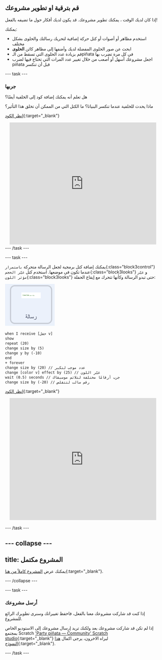 ## قم بترقية او تطوير مشروعك

إذا كان لديك الوقت ، يمكنك تطوير مشروعك. قد يكون لديك أفكار حول ما تضيفه بالفعل!

يمكنك:

+ استخدم مظاهر أو أصوات أو كتل حركة إضافية لتحريك رسالتك والحلوى بشكل مختلف
+ ابحث عن صور الحلوى المفضلة لديك وأضفها إلى مظاهر كائن **الحلوى**
+ قم بزيادة عدد الحلوى التي تسقط من الـpiñata في كل مرة تضرب بها
+ اجعل مشروعك أسهل أو أصعب من خلال تغيير عدد المرات التي تحتاج فيها لضرب piñata قبل أن تنكسر

--- task ---
### جربها
<div style="display: flex; flex-wrap: wrap">
<div style="flex-basis: 175px; flex-grow: 1">  
هل تعلم أنه يمكنك إضافة كود إلى الخلفية أيضًا؟

ماذا يحدث للخلفية عندما تنكسر البنياتا؟ ما الكتل التي من الممكن أن تخلق هذا التأثير؟ 

[انظر الكود](https://scratch.mit.edu/projects/689959701/){:target="_blank"}

</div>
<div class="scratch-preview" style="margin-left: 15px;">
  <iframe allowtransparency="true" width="485" height="402" src="https://scratch.mit.edu/projects/embed/689959701/?autostart=false" frameborder="0"></iframe>
</div>
</div>
--- /task ---

--- task ---

يمكنك إضافة كتل برمجية لجعل الرسالة متحركة `باستمرار`{:class="block3control"} عندما تكون في موضعها. استخدم كتل `غيّر الحجم`{:class="block3looks"} و `غيّر مؤثر اللون`{:class="block3looks"} حتى تبدو الرسالة وكأنها تتحرك مع إيقاع الحفلة:

![كائن الرسالة.](images/message-sprite.png)

```blocks3
when I receive [حفل v]
show
repeat (20)
change size by (5)
change y by (-10)
end
+ forever
change size by (20) // عدد موجب لتكبر
change [color v] effect by (25) // غيّر اللون
wait (0.5) seconds // جرب أرقامًا مختلفة لتلائم موسيقاك
change size by (-20) // رقم سالب لتتقلص
```

[انظر الكود](https://scratch.mit.edu/projects/689961649/){:target="_blank"}

<div class="scratch-preview" style="margin-left: 15px;">
  <iframe allowtransparency="true" width="485" height="402" src="https://scratch.mit.edu/projects/embed/689961649/?autostart=false" frameborder="0"></iframe>
</div>

--- /task ---

--- collapse ---
---
title: المشروع مكتمل
---

يمكنك عرض [المشروع كاملاً من هنا](https://scratch.mit.edu/projects/689946836/){:target="_blank"}.

--- /collapse ---

--- task ---

### أرسل مشروعك

إذا كنت قد شاركت مشروعك معنا بالفعل، فاحفظ تغييراتك وسنرى تطويرك الرائع للمشروع.

إذا لم تكن قد شاركت مشروعك بعد ولكنك تريد إرسال مشروعك إلى الاستوديو الخاص بمجتمع Scratch ['Party piñata — Community' Scratch studio](https://scratch.mit.edu/studios/31111242){:target="_blank"} ليراه الاخرون، يرجى اكمال [هذا النموذج](https://form.raspberrypi.org/f/community-project-submissions){:target="_blank"}.

--- /task ---
